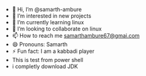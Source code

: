 - 👋 Hi, I’m @samarth-ambure
- 👀 I’m interested in new projects
- 🌱 I’m currently learning linux
- 💞️ I’m looking to collaborate on linux
- 📫 How to reach me samarthambure67@gmai.com
- 😄 Pronouns: Samarth
- ⚡ Fun fact: I am a kabbadi player 
- This is test from power shell
- i completly download JDK
<!---
samarth-ambure/samarth-ambure is a ✨ special ✨ repository because its `README.md` (this file) appears on your GitHub profile.
You can click the Preview link to take a look at your changes.
--->
